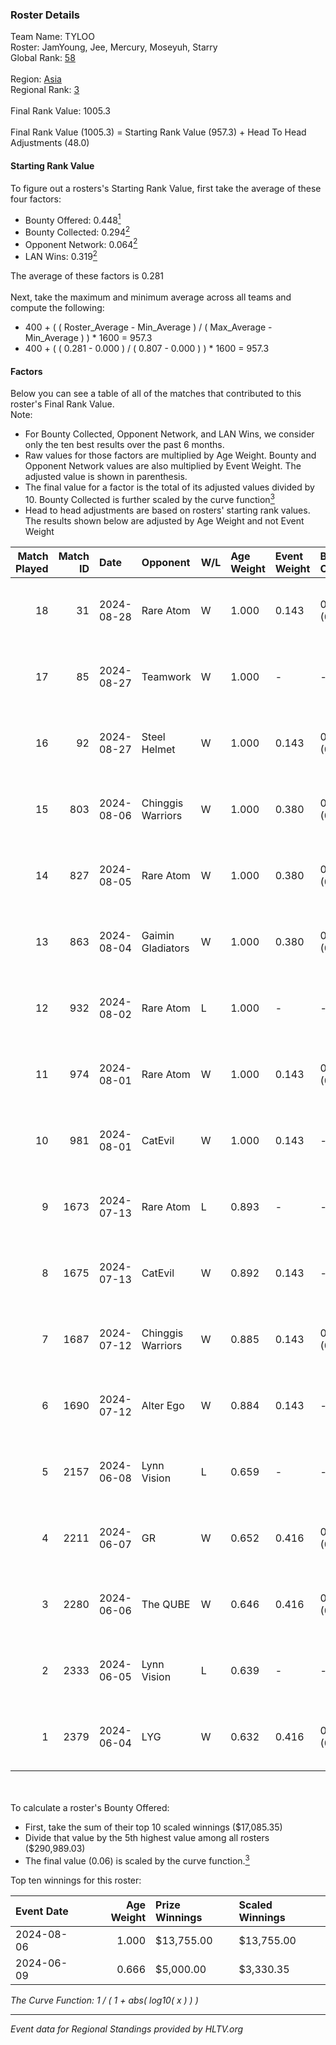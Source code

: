 ### Roster Details<br />
Team Name: TYLOO<br />
Roster: JamYoung, Jee, Mercury, Moseyuh, Starry<br />
Global Rank: [58](../../standings_global_2024_08_28.md)<br />
<br />
Region: [Asia]( ../../standings_asia_2024_08_28.md)<br />
Regional Rank: [3]( ../../standings_asia_2024_08_28.md)<br />
<br />
Final Rank Value:  1005.3<br />
<br />
Final Rank Value (1005.3) = Starting Rank Value (957.3) + Head To Head Adjustments (48.0)<br />

#### Starting Rank Value<br />
To figure out a rosters's Starting Rank Value, first take the average of these four factors:<br />
- Bounty Offered: 0.448[<sup>1</sup>](#table2)
- Bounty Collected: 0.294[<sup>2</sup>](#table1)
- Opponent Network: 0.064[<sup>2</sup>](#table1)
- LAN Wins: 0.319[<sup>2</sup>](#table1)

The average of these factors is 0.281<br />
<br />
Next, take the maximum and minimum average across all teams and compute the following:<br />
- 400 + ( ( Roster_Average - Min_Average ) / ( Max_Average - Min_Average ) ) * 1600 = 957.3
- 400 + ( ( 0.281 - 0.000 ) / ( 0.807 - 0.000 ) ) * 1600 = 957.3


#### Factors<br />
Below you can see a table of all of the matches that contributed to this roster's Final Rank Value.<br />
Note:<br />

- For Bounty Collected, Opponent Network, and LAN Wins, we consider only the ten best results over the past 6 months.
- Raw values for those factors are multiplied by Age Weight. Bounty and Opponent Network values are also multiplied by Event Weight. The adjusted value is shown in parenthesis.
- The final value for a factor is the total of its adjusted values divided by 10. Bounty Collected is further scaled by the curve function[<sup>3</sup>](#curveFunction)
- Head to head adjustments are based on rosters' starting rank values. The results shown below are adjusted by Age Weight and not Event Weight
<span id="table1"></span><br />


| Match Played | Match ID | Date       | Opponent          | W/L | Age Weight | Event Weight | Bounty Collected | Opponent Network | LAN Wins  | H2H Adj. | Roster                                   |
| -: | -: | :- | :- | :- | :- | :- | :- | :- | :- | -: | :- |
|           18 |       31 | 2024-08-28 | Rare Atom         | W   | 1.000      | 0.143        | 0.027 (0.004)    | 0.424 (0.061)    | 0 (0.000) |    12.52 | JamYoung, Jee, Mercury, Moseyuh, Starry  |
|           17 |       85 | 2024-08-27 | Teamwork          | W   | 1.000      | -            | -                | -                | 0 (0.000) |     1.40 | JamYoung, Jee, Mercury, Moseyuh, Starry  |
|           16 |       92 | 2024-08-27 | Steel Helmet      | W   | 1.000      | 0.143        | 0.004 (0.001)    | -                | 0 (0.000) |     2.04 | JamYoung, Jee, Mercury, Moseyuh, Starry  |
|           15 |      803 | 2024-08-06 | Chinggis Warriors | W   | 1.000      | 0.380        | 0.014 (0.005)    | 0.191 (0.073)    | 1 (1.000) |    12.75 | JamYoung, Jee, Mercury, Moseyuh, Starry  |
|           14 |      827 | 2024-08-05 | Rare Atom         | W   | 1.000      | 0.380        | 0.027 (0.010)    | 0.424 (0.161)    | 1 (1.000) |    14.09 | JamYoung, Jee, Mercury, Moseyuh, Starry  |
|           13 |      863 | 2024-08-04 | Gaimin Gladiators | W   | 1.000      | 0.380        | 0.026 (0.010)    | 0.347 (0.132)    | 1 (1.000) |    11.95 | JamYoung, Jee, Mercury, Moseyuh, Starry  |
|           12 |      932 | 2024-08-02 | Rare Atom         | L   | 1.000      | -            | -                | -                | -         |   -17.08 | JamYoung, Jee, Mercury, Moseyuh, zhokiNg |
|           11 |      974 | 2024-08-01 | Rare Atom         | W   | 1.000      | 0.143        | 0.027 (0.004)    | 0.424 (0.061)    | 0 (0.000) |    13.77 | JamYoung, Jee, Mercury, Moseyuh, zhokiNg |
|           10 |      981 | 2024-08-01 | CatEvil           | W   | 1.000      | 0.143        | -                | 0.242 (0.035)    | 0 (0.000) |     4.83 | JamYoung, Jee, Mercury, Moseyuh, zhokiNg |
|            9 |     1673 | 2024-07-13 | Rare Atom         | L   | 0.893      | -            | -                | -                | -         |   -16.69 | JamYoung, Jee, Mercury, Moseyuh, zhokiNg |
|            8 |     1675 | 2024-07-13 | CatEvil           | W   | 0.892      | 0.143        | -                | 0.242 (0.031)    | 0 (0.000) |     3.44 | JamYoung, Jee, Mercury, Moseyuh, zhokiNg |
|            7 |     1687 | 2024-07-12 | Chinggis Warriors | W   | 0.885      | 0.143        | 0.014 (0.002)    | 0.191 (0.024)    | 0 (0.000) |    13.01 | JamYoung, Jee, Mercury, Moseyuh, zhokiNg |
|            6 |     1690 | 2024-07-12 | Alter Ego         | W   | 0.884      | 0.143        | -                | 0.244 (0.031)    | -         |     2.24 | JamYoung, Jee, Mercury, Moseyuh, zhokiNg |
|            5 |     2157 | 2024-06-08 | Lynn Vision       | L   | 0.659      | -            | -                | -                | -         |   -10.53 | JamYoung, k4Mi, Mercury, Moseyuh, zdr    |
|            4 |     2211 | 2024-06-07 | GR                | W   | 0.652      | 0.416        | 0.007 (0.002)    | 0.131 (0.035)    | -         |     3.55 | JamYoung, k4Mi, Mercury, Moseyuh, zdr    |
|            3 |     2280 | 2024-06-06 | The QUBE          | W   | 0.646      | 0.416        | 0.005 (0.001)    | -                | -         |     3.42 | JamYoung, k4Mi, Mercury, Moseyuh, zdr    |
|            2 |     2333 | 2024-06-05 | Lynn Vision       | L   | 0.639      | -            | -                | -                | -         |   -10.21 | JamYoung, k4Mi, Mercury, Moseyuh, zdr    |
|            1 |     2379 | 2024-06-04 | LYG               | W   | 0.632      | 0.416        | 0.003 (0.001)    | -                | -         |     3.48 | JamYoung, k4Mi, Mercury, Moseyuh, zdr    |

<br />
<span id="table2"></span><br />
To calculate a roster's Bounty Offered:<br />

- First, take the sum of their top 10 scaled winnings ($17,085.35)
- Divide that value by the 5th highest value among all rosters ($290,989.03)
- The final value (0.06) is scaled by the curve function.[<sup>3</sup>](#curveFunction)

Top ten winnings for this roster:<br />

| Event Date | Age Weight | Prize Winnings | Scaled Winnings |
| :- | -: | :- | :- |
| 2024-08-06 |      1.000 | $13,755.00     | $13,755.00      |
| 2024-06-09 |      0.666 | $5,000.00      | $3,330.35       |


<span id="curveFunction"></span>_The Curve Function: 1 / ( 1 + abs( log10( x ) ) )_<br />

---
_Event data for Regional Standings provided by HLTV.org_<br />
